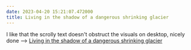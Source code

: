 ```yaml
---
date: 2023-04-20 15:21:07.472000
title: Living in the shadow of a dangerous shrinking glacier
---
```


I like that the scrolly text doesn't obstruct the visuals on desktop, nicely done --> [Living in the shadow of a dangerous shrinking glacier](https://apps.npr.org/arctic-ice-melting-climate-change/nepal-rolwaling-river-glacier.html)
